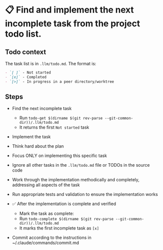 # 📋 Find and implement the next incomplete task from the project todo list.

## Todo context
The task list is in `.llm/todo.md`. The format is:

```markdown
- `[ ]` - Not started
- `[x]` - Completed
- `[>]` - In progress in a peer directory/worktree
```

## Steps

- Find the next incomplete task
  - Run `todo-get $(dirname $(git rev-parse --git-common-dir))/.llm/todo.md`
  - It returns the first `Not started` task

- Implement the task
- Think hard about the plan
- Focus ONLY on implementing this specific task
- Ignore all other tasks in the `.llm/todo.md` file or TODOs in the source code
- Work through the implementation methodically and completely, addressing all aspects of the task
- Run appropriate tests and validation to ensure the implementation works

- ✅ After the implementation is complete and verified
  - Mark the task as complete:
  - Run `todo-complete $(dirname $(git rev-parse --git-common-dir))/.llm/todo.md`
  - It marks the first incomplete task as `[x]`

- Commit according to the instructions in ~/.claude/commands/commit.md

